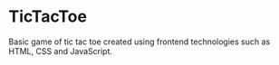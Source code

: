 # TicTacToe
Basic game of tic tac toe created using frontend technologies such as HTML, CSS and JavaScript.
